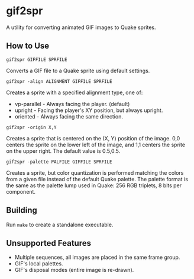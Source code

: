 gif2spr
=======

A utility for converting animated GIF images to Quake sprites.

How to Use
----------

```gif2spr GIFFILE SPRFILE```

Converts a GIF file to a Quake sprite using default settings.

```gif2spr -align ALIGNMENT GIFFILE SPRFILE```

Creates a sprite with a specified alignment type, one of:
* vp-parallel - Always facing the player. (default)
* upright - Facing the player's XY position, but always upright.
* oriented - Always facing the same direction.

```gif2spr -origin X,Y```

Creates a sprite that is centered on the (X, Y) position of the image.  0,0 centers the sprite on the lower left of the image, and 1,1 centers the sprite on the upper right.  The default value is 0.5,0.5.

```gif2spr -palette PALFILE GIFFILE SPRFILE```

Creates a sprite, but color quantization is performed matching the colors from a given file instead of the default Quake palette.  The palette format is the same as the palette lump used in Quake: 256 RGB triplets, 8 bits per component.

Building
--------

Run ```make``` to create a standalone executable.

Unsupported Features
--------------------

* Multiple sequences, all images are placed in the same frame group.
* GIF's local palettes.
* GIF's disposal modes (entire image is re-drawn).
